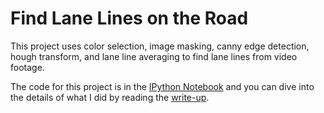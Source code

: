 # Find Lane Lines on the Road

This project uses color selection, image masking, canny edge detection, hough transform, and lane line averaging to find lane lines from video footage. 

The code for this project is in the [IPython Notebook](https://github.com/itismouad/finding_lane_lines_on_the_road/blob/master/finding_lane_lines.ipynb) and you can dive into the details of what I did by reading the [write-up](https://github.com/itismouad/finding_lane_lines_on_the_road/blob/master/finding_lane_lines.md).